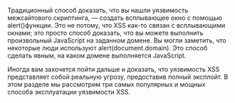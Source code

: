 Традиционный способ доказать, что вы нашли уязвимость межсайтового скриптинга, — создать всплывающее окно с помощью alert()функции. Это не потому, что XSS как-то связан с всплывающими окнами; это просто способ доказать, что вы можете выполнить произвольный JavaScript на заданном домене. Вы могли заметить, что некоторые люди используют alert(document.domain). Это способ сделать явным, на каком домене выполняется JavaScript.

Иногда вам захочется пойти дальше и доказать, что уязвимость XSS представляет собой реальную угрозу, предоставив полный эксплойт. В этом разделе мы рассмотрим три самых популярных и мощных способа эксплуатации уязвимости XSS.

